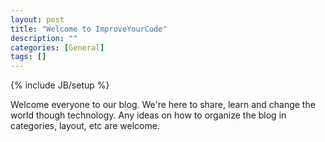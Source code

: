 ```yaml
---
layout: post
title: "Welcome to ImproveYourCode"
description: ""
categories: [General]  
tags: []
---
```

{% include JB/setup %}

Welcome everyone to our blog. We're here to share, learn and change the world though technology. Any ideas on how to organize the blog in categories, layout, etc are welcome.
